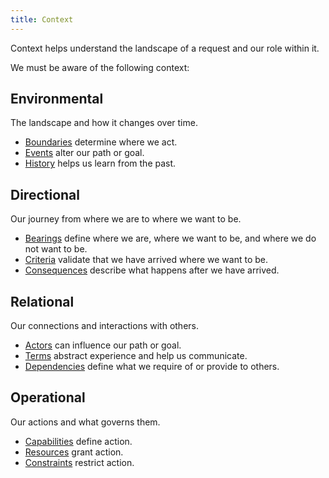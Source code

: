 ```yaml
---
title: Context
---
```


Context helps understand the landscape of a request and our role within it.

We must be aware of the following context:

## Environmental

The landscape and how it changes over time.

* [Boundaries](./boundaries.md) determine where we act.
* [Events](./events.md) alter our path or goal.
* [History](./history.md) helps us learn from the past.

## Directional

Our journey from where we are to where we want to be.

* [Bearings](./bearings.md) define where we are, where we want to be, and where we do not want to be.
* [Criteria](./criteria.md) validate that we have arrived where we want to be.
* [Consequences](./consequences.md) describe what happens after we have arrived.

## Relational

Our connections and interactions with others.

* [Actors](./actors.md) can influence our path or goal.
* [Terms](./terms.md) abstract experience and help us communicate.
* [Dependencies](./dependencies.md) define what we require of or provide to others.

## Operational

Our actions and what governs them.

* [Capabilities](./capabilities.md) define action.
* [Resources](./resources.md) grant action.
* [Constraints](./constraints.md) restrict action.